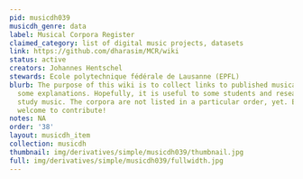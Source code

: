 ```yaml
---
pid: musicdh039
musicdh_genre: data
label: Musical Corpora Register
claimed_category: list of digital music projects, datasets
link: https://github.com/dharasim/MCR/wiki
status: active
creators: Johannes Hentschel
stewards: Ecole polytechnique fédérale de Lausanne (EPFL)
blurb: The purpose of this wiki is to collect links to published musical corpora including
  some explanations. Hopefully, it is useful to some students and researchers that
  study music. The corpora are not listed in a particular order, yet. Everybody is
  welcome to contribute!
notes: NA
order: '38'
layout: musicdh_item
collection: musicdh
thumbnail: img/derivatives/simple/musicdh039/thumbnail.jpg
full: img/derivatives/simple/musicdh039/fullwidth.jpg
---
```

